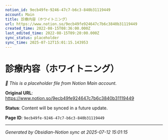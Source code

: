```yaml
---
notion_id: 9ecb49fe-9246-47c7-b6c3-840b31119449
account: Main
title: 診療内容（ホワイトニング）
url: https://www.notion.so/9ecb49fe924647c7b6c3840b31119449
created_time: 2022-08-15T08:36:00.000Z
last_edited_time: 2022-08-15T09:20:00.000Z
sync_status: placeholder
sync_time: 2025-07-12T15:01:15.143953
---
```


# 診療内容（ホワイトニング）

*🔄 This is a placeholder file from Notion Main account.*

**Original URL**: https://www.notion.so/9ecb49fe924647c7b6c3840b31119449

**Status**: Content will be synced in a future update.

**Page ID**: `9ecb49fe-9246-47c7-b6c3-840b31119449`

---

*Generated by Obsidian-Notion sync at 2025-07-12 15:01:15*
